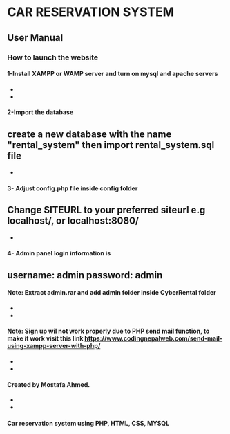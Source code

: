 # CAR RESERVATION SYSTEM
## User Manual 
### How to launch the website
#### 1-Install XAMPP or WAMP server and turn on mysql and apache servers
-
-
#### 2-Import the database 
create a new database with the name "rental_system"
then import rental_system.sql file
-
-
#### 3- Adjust config.php file inside config folder
Change SITEURL to your preferred siteurl e.g localhost/, or localhost:8080/
-
-
#### 4- Admin panel login information is
username: admin
password: admin
-
#### Note: Extract admin.rar and add admin folder inside CyberRental folder
-
-
#### Note: Sign up wil not work properly due to PHP send mail function, to make it work visit this link https://www.codingnepalweb.com/send-mail-using-xampp-server-with-php/
-
-
#### Created by Mostafa Ahmed.
-
-
#### Car reservation system using PHP, HTML, CSS, MYSQL 
